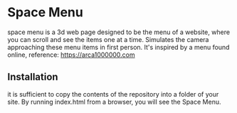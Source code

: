 # Space Menu

space menu is a 3d web page designed to be the menu of a website, where you can scroll and see the items one at a time. 
Simulates the camera approaching these menu items in first person.
It's inspired by a menu found online, reference: https://arca1000000.com

## Installation
it is sufficient to copy the contents of the repository into a folder of your site. 
By running index.html from a browser, you will see the Space Menu.
